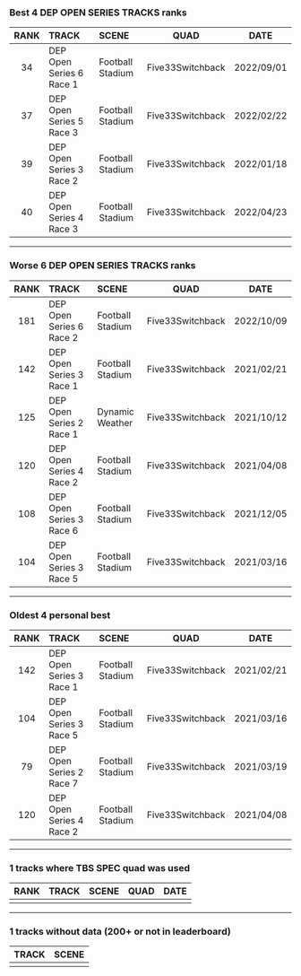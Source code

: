 ### Best 4 DEP OPEN SERIES TRACKS ranks
|RANK|TRACK|SCENE|QUAD|DATE|
|:---:|:---|:---|:---:|:---:|
|34|DEP Open Series 6 Race 1|Football Stadium|Five33Switchback|2022/09/01|
|37|DEP Open Series 5 Race 3|Football Stadium|Five33Switchback|2022/02/22|
|39|DEP Open Series 3 Race 2|Football Stadium|Five33Switchback|2022/01/18|
|40|DEP Open Series 4 Race 3|Football Stadium|Five33Switchback|2022/04/23|
---
### Worse 6 DEP OPEN SERIES TRACKS ranks
|RANK|TRACK|SCENE|QUAD|DATE|
|:---:|:---|:---|:---:|:---:|
|181|DEP Open Series 6 Race 2|Football Stadium|Five33Switchback|2022/10/09|
|142|DEP Open Series 3 Race 1|Football Stadium|Five33Switchback|2021/02/21|
|125|DEP Open Series 2 Race 1|Dynamic Weather|Five33Switchback|2021/10/12|
|120|DEP Open Series 4 Race 2|Football Stadium|Five33Switchback|2021/04/08|
|108|DEP Open Series 3 Race 6|Football Stadium|Five33Switchback|2021/12/05|
|104|DEP Open Series 3 Race 5|Football Stadium|Five33Switchback|2021/03/16|
---
### Oldest 4 personal best
|RANK|TRACK|SCENE|QUAD|DATE|
|:---:|:---|:---|:---:|:---:|
|142|DEP Open Series 3 Race 1|Football Stadium|Five33Switchback|2021/02/21|
|104|DEP Open Series 3 Race 5|Football Stadium|Five33Switchback|2021/03/16|
|79|DEP Open Series 2 Race 7|Football Stadium|Five33Switchback|2021/03/19|
|120|DEP Open Series 4 Race 2|Football Stadium|Five33Switchback|2021/04/08|
---
### 1 tracks where TBS SPEC quad was used
|RANK|TRACK|SCENE|QUAD|DATE|
|:---:|:---|:---|:---:|:---:|
||||||
---
### 1 tracks without data (200+ or not in leaderboard)
|TRACK|SCENE|
|:---|:---|
|||
